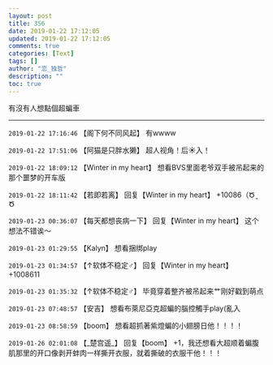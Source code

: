```yaml
---
layout: post
title: 356
date: 2019-01-22 17:12:05
updated: 2019-01-22 17:12:05
comments: true
categories: [Text]
tags: []
author: "恋_独哲"
description: ""
toc: true
---
```


<p>有沒有人想點個超蝙車</p>

---

`2019-01-22 17:16:46` 【阁下何不同风起】 有wwww

`2019-01-22 17:51:06` 【阿猫是只胖水獭】 超人视角！后☀入！

`2019-01-22 18:09:12` 【Winter in my heart】 想看BVS里面老爷双手被吊起来的那个噩梦的开车版

`2019-01-22 18:11:42` 【若即若离】 回复【Winter in my heart】 +10086（Ծ ̮ Ծ

`2019-01-23 00:36:07` 【每天都想丧病一下】 回复【Winter in my heart】 这个想法不错诶～

`2019-01-23 01:29:55` 【Kalyn】 想看捆绑play

`2019-01-23 01:34:57` 【↑软体不稳定♂】 回复【Winter in my heart】 +1008611

`2019-01-23 01:35:32` 【↑软体不稳定♂】 毕竟穿着整齐被吊起来艹刚好戳到萌点

`2019-01-23 07:48:57` 【安吉】 想看布萊尼亞克超蝙的腦控觸手play(亂入

`2019-01-23 08:58:59` 【boom】 想看超抓著紫燈蝙的小翅膀日他！！！！

`2019-01-26 02:01:08` 【\_楚宫遥\_】 回复【boom】 +1，我还想看大超顺着蝙腹肌那里的开口像剥开蚌肉一样撕开衣服，就着撕破的衣服干他！！！
